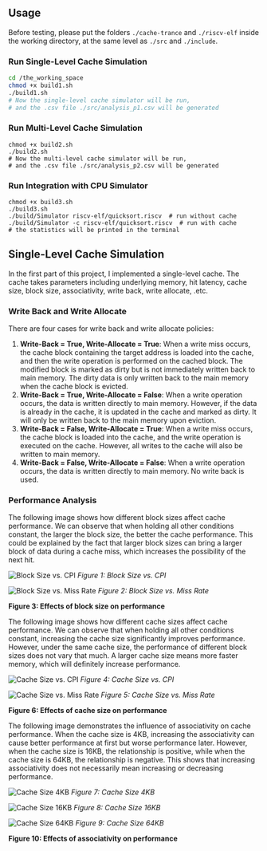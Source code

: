 ## Usage

Before testing, please put the folders `./cache-trance` and `./riscv-elf` inside the working directory, at the same level as `./src` and `./include`.

### Run Single-Level Cache Simulation
```bash
cd /the_working_space
chmod +x build1.sh
./build1.sh
# Now the single-level cache simulator will be run,
# and the .csv file ./src/analysis_p1.csv will be generated
```

### Run Multi-Level Cache Simulation
```base
chmod +x build2.sh
./build2.sh
# Now the multi-level cache simulator will be run,
# and the .csv file ./src/analysis_p2.csv will be generated
```

### Run Integration with CPU Simulator
```base
chmod +x build3.sh
./build3.sh
./build/Simulator riscv-elf/quicksort.riscv  # run without cache
./build/Simulator -c riscv-elf/quicksort.riscv  # run with cache
# the statistics will be printed in the terminal
```


## Single-Level Cache Simulation
In the first part of this project, I implemented a single-level cache. The cache takes parameters including underlying memory, hit latency, cache size, block size, associativity, write back, write allocate, .etc.

### Write Back and Write Allocate

There are four cases for write back and write allocate policies:

1. **Write-Back = True, Write-Allocate = True**: When a write miss occurs, the cache block containing the target address is loaded into the cache, and then the write operation is performed on the cached block. The modified block is marked as dirty but is not immediately written back to main memory. The dirty data is only written back to the main memory when the cache block is evicted.
2. **Write-Back = True, Write-Allocate = False**: When a write operation occurs, the data is written directly to main memory. However, if the data is already in the cache, it is updated in the cache and marked as dirty. It will only be written back to the main memory upon eviction.
3. **Write-Back = False, Write-Allocate = True**: When a write miss occurs, the cache block is loaded into the cache, and the write operation is executed on the cache. However, all writes to the cache will also be written to main memory.
4. **Write-Back = False, Write-Allocate = False**: When a write operation occurs, the data is written directly to main memory. No write back is used.

### Performance Analysis

The following image shows how different block sizes affect cache performance. We can observe that when holding all other conditions constant, the larger the block size, the better the cache performance. This could be explained by the fact that larger block sizes can bring a larger block of data during a cache miss, which increases the possibility of the next hit.

![Block Size vs. CPI](imgs/block1.png)
*Figure 1: Block Size vs. CPI*

![Block Size vs. Miss Rate](imgs/block2.png)
*Figure 2: Block Size vs. Miss Rate*

**Figure 3: Effects of block size on performance**

The following image shows how different cache sizes affect cache performance. We can observe that when holding all other conditions constant, increasing the cache size significantly improves performance. However, under the same cache size, the performance of different block sizes does not vary that much. A larger cache size means more faster memory, which will definitely increase performance.

![Cache Size vs. CPI](imgs/cache1.png)
*Figure 4: Cache Size vs. CPI*

![Cache Size vs. Miss Rate](imgs/cache2.png)
*Figure 5: Cache Size vs. Miss Rate*

**Figure 6: Effects of cache size on performance**

The following image demonstrates the influence of associativity on cache performance. When the cache size is 4KB, increasing the associativity can cause better performance at first but worse performance later. However, when the cache size is 16KB, the relationship is positive, while when the cache size is 64KB, the relationship is negative. This shows that increasing associativity does not necessarily mean increasing or decreasing performance.

![Cache Size 4KB](imgs/asso4.png)
*Figure 7: Cache Size 4KB*

![Cache Size 16KB](imgs/asso16.png)
*Figure 8: Cache Size 16KB*

![Cache Size 64KB](imgs/asso64.png)
*Figure 9: Cache Size 64KB*

**Figure 10: Effects of associativity on performance**

